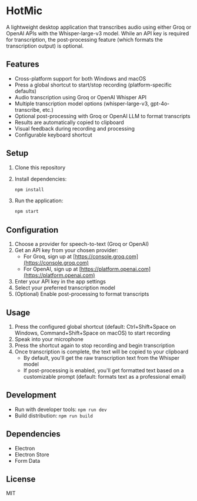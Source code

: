 # HotMic

A lightweight desktop application that transcribes audio using either Groq or OpenAI APIs with the Whisper-large-v3 model. While an API key is required for transcription, the post-processing feature (which formats the transcription output) is optional.

## Features

- Cross-platform support for both Windows and macOS
- Press a global shortcut to start/stop recording (platform-specific defaults)
- Audio transcription using Groq or OpenAI Whisper API
- Multiple transcription model options (whisper-large-v3, gpt-4o-transcribe, etc.)
- Optional post-processing with Groq or OpenAI LLM to format transcripts
- Results are automatically copied to clipboard
- Visual feedback during recording and processing
- Configurable keyboard shortcut

## Setup

1. Clone this repository
2. Install dependencies:

   ```bash
   npm install
   ```

3. Run the application:

   ```bash
   npm start
   ```

## Configuration

1. Choose a provider for speech-to-text (Groq or OpenAI)
2. Get an API key from your chosen provider:
   - For Groq, sign up at [https://console.groq.com](https://console.groq.com)
   - For OpenAI, sign up at [https://platform.openai.com](https://platform.openai.com)
3. Enter your API key in the app settings
4. Select your preferred transcription model
5. (Optional) Enable post-processing to format transcripts

## Usage

1. Press the configured global shortcut (default: Ctrl+Shift+Space on Windows, Command+Shift+Space on macOS) to start recording
2. Speak into your microphone
3. Press the shortcut again to stop recording and begin transcription
4. Once transcription is complete, the text will be copied to your clipboard
   - By default, you'll get the raw transcription text from the Whisper model
   - If post-processing is enabled, you'll get formatted text based on a customizable prompt (default: formats text as a professional email)

## Development

- Run with developer tools: `npm run dev`
- Build distribution: `npm run build`

## Dependencies

- Electron
- Electron Store
- Form Data

## License

MIT

